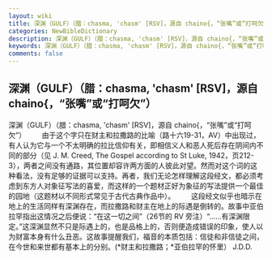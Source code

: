 ```yaml
---
layout: wiki
title: 深渊（GULF）（腊：chasma, 'chasm' [RSV]，源自 chaino{，“张嘴”或“打呵欠”）
categories: NewBibleDictionary
description: 深渊（GULF）（腊：chasma, 'chasm' [RSV]，源自 chaino{，“张嘴”或“打呵欠”）
keywords: 深渊（GULF）（腊：chasma, 'chasm' [RSV]，源自 chaino{，“张嘴”或“打呵欠”）
comments: false
---
```


## 深渊（GULF）（腊：chasma, 'chasm' [RSV]，源自 chaino{，“张嘴”或“打呵欠”）



深渊（GULF）（腊：chasma, 'chasm' [RSV]，源自 chaino{，“张嘴”或“打呵欠”）
　　由于这个字只在财主和拉撒路的比喻（路十六19-31，AV）中出现过，有人认为它与一个不太明确的拉比信仰有关，即相信义人和恶人死后存在阴间内不同的部分（见 J. M. Creed, The Gospel according to St Luke, 1942，页212-3），两者之间没有通路，其位置却容许两方面的人彼此对望。然而对这个词的这种看法，没有足够的证据可以支持。再者，我们无论怎样理解这段经文，都必须考虑到东方人对象征写法的喜爱，而这样的一个题材正好为象征的写法提供一个最佳的园地（这题材以不同形式常见于古代古典作品中）。
　　这段经文似乎也暗示在地上的生活同样有深渊存在，而拉撒路和财主在地上的际遇是倒转的。故事中亚伯拉罕指出这情况之后便说：“在这一切之间”（26节的 RV 旁注）“……有深渊限定。”这深渊显然不只是际遇上的，也是品格上的，否则便造成错误的印象，使人以为财富本身有什么丑恶。这故事提醒我们，福音的本质包括：信徒和非信徒之间，在今世和来世都有基本上的分别。(*财主和拉撒路；*亚伯拉罕的怀里）
J.D.D.





